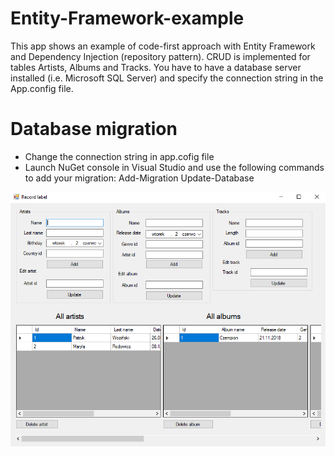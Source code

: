 # Entity-Framework-example
This app shows an example of code-first approach with Entity Framework and Dependency Injection (repository pattern). CRUD is implemented for tables Artists, Albums and Tracks.
You have to have a database server installed (i.e. Microsoft SQL Server) and specify the connection string in the App.config file.

# Database migration
- Change the connection string in app.cofig file
- Launch NuGet console in Visual Studio and use the following commands to add your migration: Add-Migration <migrationName> Update-Database
  
 ![Screenshot of the app](screenshot.png?raw=true)
